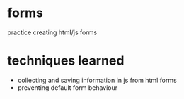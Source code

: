 # forms
practice creating html/js forms

# techniques learned
* collecting and saving information in js from html forms
* preventing default form behaviour
